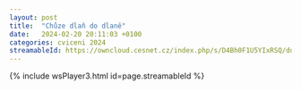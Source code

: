 ```yaml
---
layout: post
title:  "Chůze dlaň do dlaně"
date:   2024-02-20 20:11:03 +0100
categories: cviceni 2024
streamableId: https://owncloud.cesnet.cz/index.php/s/D4Bh0F1U5YIxRSQ/download
---
```

{% include wsPlayer3.html id=page.streamableId %}

